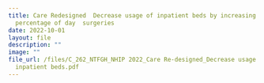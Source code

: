 ```yaml
---
title: Care Redesigned  Decrease usage of inpatient beds by increasing
  percentage of day  surgeries
date: 2022-10-01
layout: file
description: ""
image: ""
file_url: /files/C_262_NTFGH_NHIP 2022_Care Re-designed_Decrease usage of
  inpatient beds.pdf
---
```

